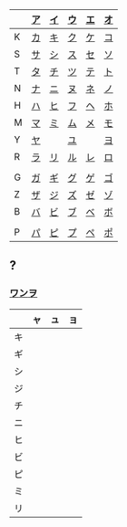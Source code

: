 |     | [ア](kana-characters/ア.md) | [イ](kana-characters/イ.md) | [ウ](kana-characters/ウ.md) | [エ](kana-characters/エ.md) | [オ](kana-characters/オ.md) |
| --- | ----- | ----- | ----- | ----- | ----- |
| K   | [カ](kana-characters/カ.md) | [キ](kana-characters/キ.md) | [ク](../Kanji/kanji-dict/ク.md) | [ケ](kana-characters/ケ.md) | [コ](kana-characters/コ.md) |
| S   | [サ](kana-characters/サ.md) | [シ](kana-characters/シ.md) | [ス](kana-characters/ス.md) | [セ](kana-characters/セ.md) | [ソ](kana-characters/ソ.md) |
| T   | [タ](kana-characters/タ.md) | [チ](kana-characters/チ.md) | [ツ](kana-characters/ツ.md) | [テ](kana-characters/テ.md) | [ト](kana-characters/ト.md) |
| N   | [ナ](kana-characters/ナ.md) | [ニ](../Vocabulary/ニ.md) | [ヌ](kana-characters/ヌ.md) | [ネ](../Kanji/kanji-dict/ネ.md) | [ノ](../Kanji/kanji-dict/ノ.md) |
| H   | [ハ](kana-characters/ハ.md) | [ヒ](kana-characters/ヒ.md) | [フ](kana-characters/フ.md) | [ヘ](kana-characters/ヘ.md) | [ホ](../Kanji/kanji-dict/ホ.md) |
| M   | [マ](../Kanji/kanji-dict/マ.md) | [ミ](kana-characters/ミ.md) | [ム](../Kanji/kanji-dict/ム.md) | [メ](../Kanji/kanji-dict/メ.md) | [モ](kana-characters/モ.md) |
| Y   | [ヤ](kana-characters/ヤ.md) |       | [ユ](kana-characters/ユ.md) |       | [ヨ](kana-characters/ヨ.md) |
| R   | [ラ](kana-characters/ラ.md) | [リ](kana-characters/リ.md) | [ル](kana-characters/ル.md) | [レ](kana-characters/レ.md) | [ロ](kana-characters/ロ.md) |
|     |       |       |       |       |       |
| G   | [ガ](kana-characters/ガ.md) | [ギ](kana-characters/ギ.md) | [グ](kana-characters/グ.md) | [ゲ](kana-characters/ゲ.md) | [ゴ](kana-characters/ゴ.md) |
| Z   | [ザ](kana-characters/ザ.md) | [ジ](kana-characters/ジ.md) | [ズ](kana-characters/ズ.md) | [ゼ](kana-characters/ゼ.md) | [ゾ](kana-characters/ゾ.md) |
| B   | [バ](kana-characters/バ.md) | [ビ](kana-characters/ビ.md) | [ブ](kana-characters/ブ.md) | [ベ](kana-characters/ベ.md) | [ボ](kana-characters/ボ.md) |
|     |       |       |       |       |       |
| P   | [パ](kana-characters/パ.md) | [ピ](kana-characters/ピ.md) | [プ](kana-characters/プ.md) | [ペ](kana-characters/ペ.md) | [ポ](kana-characters/ポ.md) |
## ?
### [ワ](kana-characters/ワ.md)[ン](kana-characters/ン.md)[ヲ](kana-characters/ヲ.md)

|  | ャ | ュ | ョ |
| ---- | ---- | ---- | ---- |
| キ |  |  |  |
| ギ |  |  |  |
| シ |  |  |  |
| ジ |  |  |  |
| チ |  |  |  |
| ニ |  |  |  |
| ヒ |  |  |  |
| ビ |  |  |  |
| ピ |  |  |  |
| ミ |  |  |  |
| リ |  |  |  |